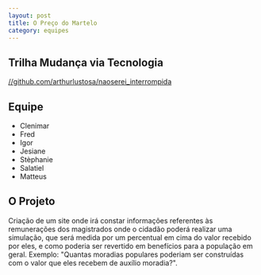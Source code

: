 ```yaml
---
layout: post
title: O Preço do Martelo
category: equipes
---
```


## Trilha Mudança via Tecnologia

[//github.com/arthurlustosa/naoserei_interrompida](https://github.com/arthurlustosa/naoserei_interrompida)

## Equipe

*	Clenimar
*	Fred
*	Igor
*	Jesiane
*	Stèphanie
*	Salatiel
*	Matteus

## O Projeto

Criação de um site onde irá constar informações referentes às remunerações dos magistrados onde o cidadão poderá realizar uma simulação, que será medida por um percentual em cima do valor recebido por eles, e como poderia ser revertido em benefícios para a população em geral. Exemplo: "Quantas moradias populares poderiam ser construídas com o valor que eles recebem de auxílio moradia?".
